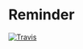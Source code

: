 # Reminder
[![Travis](https://secure.travis-ci.org/Escipion25/Reminder.png)](http://travis-ci.org/Escipion25/Reminder)